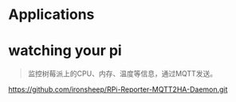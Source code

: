 # Applications



# watching your pi

> 监控树莓派上的CPU、内存、温度等信息，通过MQTT发送。

https://github.com/ironsheep/RPi-Reporter-MQTT2HA-Daemon.git

